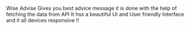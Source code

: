 Wise Advise Gives you best advice message it is done with the help of fetching the data from API
It hss a beautiful UI and User friendly Interface and it all devices responsive !!
